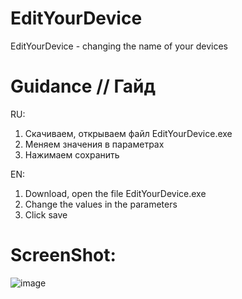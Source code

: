 # EditYourDevice
EditYourDevice - changing the name of your devices

# Guidance // Гайд

RU:
1. Скачиваем, открываем файл EditYourDevice.exe
2. Меняем значения в параметрах
3. Нажимаем сохранить

EN:
1. Download, open the file EditYourDevice.exe
2. Change the values in the parameters
3. Click save

# ScreenShot:
![image](https://github.com/user-attachments/assets/5c5e0fad-f61e-48ce-b069-86fbec860fbb)
